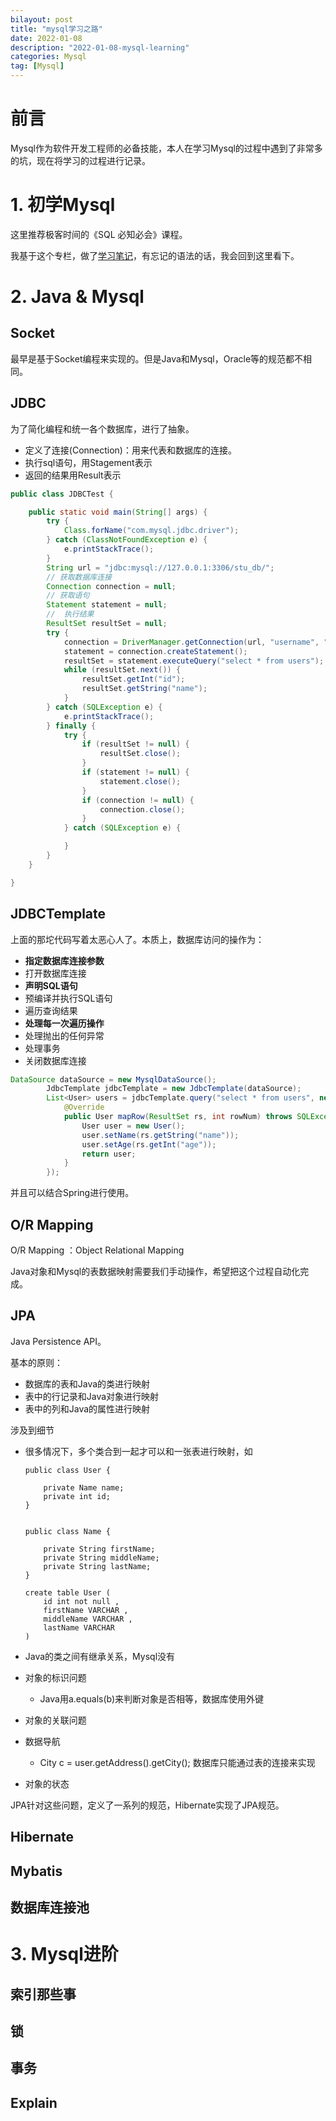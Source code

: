 ```yaml
---
bilayout: post
title: "mysql学习之路"
date: 2022-01-08
description: "2022-01-08-mysql-learning"
categories: Mysql
tag: [Mysql]
---
```


# 前言

Mysql作为软件开发工程师的必备技能，本人在学习Mysql的过程中遇到了非常多的坑，现在将学习的过程进行记录。

# 1. 初学Mysql

这里推荐极客时间的《SQL 必知必会》课程。

我基于这个专栏，做了[学习笔记](https://github.com/haojunsheng/JavaDeveloper/blob/master/geekbang/mysql/mysql-must-konw-chenyng.md)，有忘记的语法的话，我会回到这里看下。

# 2. Java & Mysql

## Socket

最早是基于Socket编程来实现的。但是Java和Mysql，Oracle等的规范都不相同。

## JDBC

为了简化编程和统一各个数据库，进行了抽象。

- 定义了连接(Connection)：用来代表和数据库的连接。
- 执行sql语句，用Stagement表示
- 返回的结果用Result表示

```java
public class JDBCTest {

    public static void main(String[] args) {
        try {
            Class.forName("com.mysql.jdbc.driver");
        } catch (ClassNotFoundException e) {
            e.printStackTrace();
        }
        String url = "jdbc:mysql://127.0.0.1:3306/stu_db/";
        // 获取数据库连接
        Connection connection = null;
        // 获取语句
        Statement statement = null;
        //  执行结果
        ResultSet resultSet = null;
        try {
            connection = DriverManager.getConnection(url, "username", "password");
            statement = connection.createStatement();
            resultSet = statement.executeQuery("select * from users");
            while (resultSet.next()) {
                resultSet.getInt("id");
                resultSet.getString("name");
            }
        } catch (SQLException e) {
            e.printStackTrace();
        } finally {
            try {
                if (resultSet != null) {
                    resultSet.close();
                }
                if (statement != null) {
                    statement.close();
                }
                if (connection != null) {
                    connection.close();
                }
            } catch (SQLException e) {

            }
        }
    }

}
```

## JDBCTemplate

上面的那坨代码写着太恶心人了。本质上，数据库访问的操作为：

- **指定数据库连接参数**
- 打开数据库连接
- **声明SQL语句**
- 预编译并执行SQL语句
- 遍历查询结果
- **处理每一次遍历操作**
- 处理抛出的任何异常
- 处理事务
- 关闭数据库连接

```java
DataSource dataSource = new MysqlDataSource();
        JdbcTemplate jdbcTemplate = new JdbcTemplate(dataSource);
        List<User> users = jdbcTemplate.query("select * from users", new RowMapper<User>() {
            @Override
            public User mapRow(ResultSet rs, int rowNum) throws SQLException {
                User user = new User();
                user.setName(rs.getString("name"));
                user.setAge(rs.getInt("age"));
                return user;
            }
        });
```

并且可以结合Spring进行使用。

## O/R Mapping

O/R Mapping ：Object Relational Mapping

Java对象和Mysql的表数据映射需要我们手动操作，希望把这个过程自动化完成。

## JPA

Java Persistence API。

基本的原则：

- 数据库的表和Java的类进行映射
- 表中的行记录和Java对象进行映射
- 表中的列和Java的属性进行映射

涉及到细节

- 很多情况下，多个类合到一起才可以和一张表进行映射，如

  ```
  public class User {
  
      private Name name;
      private int id;
  }
  
  
  public class Name {
  
      private String firstName;
      private String middleName;
      private String lastName;
  }
  
  create table User (
      id int not null ,
      firstName VARCHAR ,
      middleName VARCHAR ,
      lastName VARCHAR 
  )
  ```

- Java的类之间有继承关系，Mysql没有

- 对象的标识问题

  - Java用a.equals(b)来判断对象是否相等，数据库使用外键

- 对象的关联问题

- 数据导航

  - City c = user.getAddress().getCity(); 数据库只能通过表的连接来实现

- 对象的状态

JPA针对这些问题，定义了一系列的规范，Hibernate实现了JPA规范。

## Hibernate



## Mybatis



## 数据库连接池



# 3. Mysql进阶

## 索引那些事

## 锁

## 事务

## Explain

